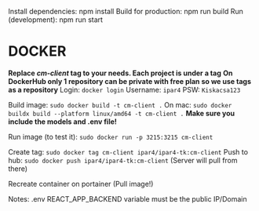 Install dependencies: npm install
Build for production: npm run build
Run (development): npm run start

# DOCKER

**Replace _cm-client_ tag to your needs. Each project is under a tag**
**On DockerHub only 1 repository can be private with free plan so we use tags as a repository**
Login: `docker login` Username: `ipar4` PSW: `Kiskacsa123`

Build image: `sudo docker build -t cm-client .` On mac: `sudo docker buildx build --platform linux/amd64 -t cm-client .`
**Make sure you include the models and .env file!**

Run image (to test it): `sudo docker run -p 3215:3215 cm-client`

Create tag: `sudo docker tag cm-client ipar4/ipar4-tk:cm-client`
Push to hub: `sudo docker push ipar4/ipar4-tk:cm-client` (Server will pull from there)

Recreate container on portainer (Pull image!)

Notes: .env REACT_APP_BACKEND variable must be the public IP/Domain
